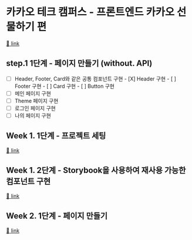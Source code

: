 # 카카오 테크 캠퍼스 - 프론트엔드 카카오 선물하기 편

[🔗 link](https://edu.nextstep.camp/s/hazAC9xa)

## step.1  1단계 - 페이지 만들기 (without. API)
- [ ] Header, Footer, Card와 같은 공통 컴포넌트 구현
      - [X] Header 구현
      - [ ] Footer 구현
      - [ ] Card 구현
      - [ ] Button 구현
- [ ] 메인 페이지 구현
- [ ] Theme 페이지 구현
- [ ] 로그인 페이지 구현
- [ ] 나의 페이지 구현

## Week 1. 1단계 - 프로젝트 세팅

[🔗 link](https://edu.nextstep.camp/s/hazAC9xa/ls/QzgHvzRM)

## Week 1. 2단계 - Storybook을 사용하여 재사용 가능한 컴포넌트 구현

[🔗 link](https://edu.nextstep.camp/s/hazAC9xa/ls/4wYFPW1K)

## Week 2. 1단계 - 페이지 만들기

[🔗 link](https://edu.nextstep.camp/s/hazAC9xa/ls/QzV1ncxk)
